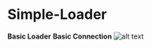 # Simple-Loader
 **Basic Loader**
**Basic Connection**
![alt text](https://image.prntscr.com/image/CRgHhmcjQ-uoWVQmjOF9xA.png)
